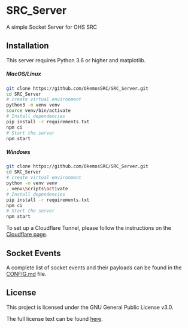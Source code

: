 # SRC_Server

A simple Socket Server for OHS SRC

## Installation

This server requires Python 3.6 or higher and matplotlib.
##### MacOS/Linux

```bash
git clone https://github.com/OkemosSRC/SRC_Server.git
cd SRC_Server
# create virtual environment
python3 -m venv venv
source venv/bin/activate
# Install dependencies
pip install -r requirements.txt
npm ci
# Start the server
npm start
```
##### Windows

```bash
git clone https://github.com/OkemosSRC/SRC_Server.git
cd SRC_Server
# create virtual environment
python -m venv venv
. venv\Scripts\activate
# Install dependencies
pip install -r requirements.txt
npm ci
# Start the server
npm start
```

To set up a Cloudflare Tunnel, please follow the instructions on
the [Cloudflare page](https://www.cloudflare.com/products/tunnel/).

## Socket Events
A complete list of socket events and their payloads can be found in the [CONFIG.md](CONFIG.md) file.

## License
This project is licensed under the GNU General Public License v3.0.

The full license text can be found [here](LICENSE.md).
